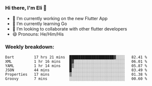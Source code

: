 ### Hi there, I'm Eli 👋
- 🔭 I’m currently working on the new Flutter App
- 🌱 I’m currently learning Go
- 🦄 I’m looking to collaborate with other flutter developers
- 😄 Pronouns: He/Him/His

### Weekly breakdown:
<!--START_SECTION:waka-->

```text
Dart         17 hrs 21 mins  ████████████████████▓░░░░   82.41 %
XML          1 hr 16 mins    █▓░░░░░░░░░░░░░░░░░░░░░░░   06.01 %
YAML         1 hr 14 mins    █▒░░░░░░░░░░░░░░░░░░░░░░░   05.87 %
JSON         44 mins         █░░░░░░░░░░░░░░░░░░░░░░░░   03.49 %
Properties   17 mins         ▒░░░░░░░░░░░░░░░░░░░░░░░░   01.38 %
Groovy       7 mins          ░░░░░░░░░░░░░░░░░░░░░░░░░   00.60 %
```

<!--END_SECTION:waka-->
